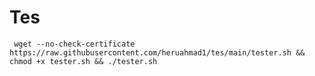 # Tes

<pre><code> wget --no-check-certificate https://raw.githubusercontent.com/heruahmad1/tes/main/tester.sh && chmod +x tester.sh && ./tester.sh </code></pre>
